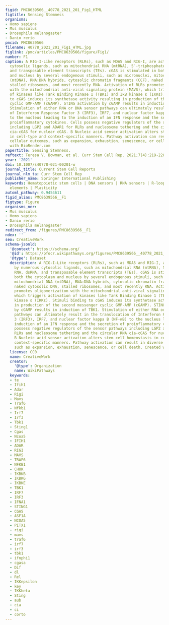 ```yaml
---
figid: PMC8639566__40778_2021_201_Fig1_HTML
figtitle: Sensing Stemness
organisms:
- Homo sapiens
- Mus musculus
- Drosophila melanogaster
- Danio rerio
pmcid: PMC8639566
filename: 40778_2021_201_Fig1_HTML.jpg
figlink: /pmc/articles/PMC8639566/figure/Fig1/
number: F1
caption: A RIG-I-Like receptors (RLRs), such as MDA5 and RIG-I, are activated by numerous
  cytosolic ligands, such as mitochondrial RNA (mtRNA), 5′-triphosphate RNA, dsRNA,
  and transposable element transcripts (TEs). cGAS is stimulated in both the cytoplasm
  and nucleus by several endogenous stimuli, such as micronuclei, mitochondrial DNA
  (mtDNA), RNA:DNA hybrids, cytosolic chromatin fragments (CCF), naked cytosolic DNA,
  stalled ribosomes, and most recently RNA. Activation of RLRs promotes oligomerization
  with the mitochondrial anti-viral signaling protein (MAVS), which triggers activation
  of kinases like Tank Binding Kinase 1 (TBK1) and IκB kinase ε (IKKε). Stimuli binding
  to cGAS induces its synthetase activity resulting in production of the second messenger
  cyclic GMP-AMP (cGAMP). STING activation by cGAMP results in induction of TBK1.
  Stimulation of either RNA or DNA sensor pathways can ultimately result in the translocation
  of Interferon Response Factor 3 (IRF3), IRF7, and nuclear factor kappa B (NF-κB)
  to the nucleus leading to the induction of an IFN response and the secretion of
  proinflammatory cytokines. Cells possess negative regulators of the sensor pathways
  including LGP2 and ADAR1 for RLRs and nucleosome tethering and the circular RNA
  cia-cGAS for nuclear cGAS. B Nucleic acid sensor activation alters stem cell homeostasis
  in cell-type and context-specific manners. Pathway activation can result in diverse
  cellular outcomes, such as expansion, exhaustion, senescence, or cell death. Created
  with BioRender.com
papertitle: Sensing Stemness.
reftext: Teresa V. Bowman, et al. Curr Stem Cell Rep. 2021;7(4):219-228.
year: '2021'
doi: 10.1007/s40778-021-00201-w
journal_title: Current Stem Cell Reports
journal_nlm_ta: Curr Stem Cell Rep
publisher_name: Springer International Publishing
keywords: Hematopoietic stem cells | DNA sensors | RNA sensors | R-loops | Transposable
  elements | Plasticity
automl_pathway: 0.9454611
figid_alias: PMC8639566__F1
figtype: Figure
organisms_ner:
- Mus musculus
- Homo sapiens
- Danio rerio
- Drosophila melanogaster
redirect_from: /figures/PMC8639566__F1
ndex: ''
seo: CreativeWork
schema-jsonld:
  '@context': https://schema.org/
  '@id': https://pfocr.wikipathways.org/figures/PMC8639566__40778_2021_201_Fig1_HTML.html
  '@type': Dataset
  description: A RIG-I-Like receptors (RLRs), such as MDA5 and RIG-I, are activated
    by numerous cytosolic ligands, such as mitochondrial RNA (mtRNA), 5′-triphosphate
    RNA, dsRNA, and transposable element transcripts (TEs). cGAS is stimulated in
    both the cytoplasm and nucleus by several endogenous stimuli, such as micronuclei,
    mitochondrial DNA (mtDNA), RNA:DNA hybrids, cytosolic chromatin fragments (CCF),
    naked cytosolic DNA, stalled ribosomes, and most recently RNA. Activation of RLRs
    promotes oligomerization with the mitochondrial anti-viral signaling protein (MAVS),
    which triggers activation of kinases like Tank Binding Kinase 1 (TBK1) and IκB
    kinase ε (IKKε). Stimuli binding to cGAS induces its synthetase activity resulting
    in production of the second messenger cyclic GMP-AMP (cGAMP). STING activation
    by cGAMP results in induction of TBK1. Stimulation of either RNA or DNA sensor
    pathways can ultimately result in the translocation of Interferon Response Factor
    3 (IRF3), IRF7, and nuclear factor kappa B (NF-κB) to the nucleus leading to the
    induction of an IFN response and the secretion of proinflammatory cytokines. Cells
    possess negative regulators of the sensor pathways including LGP2 and ADAR1 for
    RLRs and nucleosome tethering and the circular RNA cia-cGAS for nuclear cGAS.
    B Nucleic acid sensor activation alters stem cell homeostasis in cell-type and
    context-specific manners. Pathway activation can result in diverse cellular outcomes,
    such as expansion, exhaustion, senescence, or cell death. Created with BioRender.com
  license: CC0
  name: CreativeWork
  creator:
    '@type': Organization
    name: WikiPathways
  keywords:
  - te
  - Ifih1
  - Adar
  - Rigi
  - Mavs
  - Traf6
  - Nfkb1
  - Irf7
  - Irf3
  - Tbk1
  - Sting1
  - Cgas
  - Ncoa5
  - IFIH1
  - ADAR
  - RIGI
  - MAVS
  - TRAF6
  - NFKB1
  - CHUK
  - IKBKB
  - IKBKG
  - IKBKE
  - TBK1
  - IRF7
  - IRF3
  - IFNA1
  - STING1
  - CGAS
  - ASF1A
  - NCOA5
  - PITX1
  - rigi
  - mavs
  - traf6
  - irf7
  - irf3
  - tbk1
  - ifnphi1
  - cgasa
  - Dif
  - dl
  - Rel
  - IKKepsilon
  - key
  - IKKbeta
  - Sting
  - aub
  - cia
  - ci
  - corto
---
```

